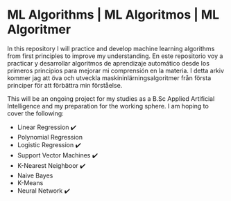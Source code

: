 # ML Algorithms | ML Algoritmos | ML Algoritmer 

In this repository I will practice and develop machine learning algorithms from first principles to improve my understanding.
En este repositorio voy a practicar y desarrollar algoritmos de aprendizaje automático desde los primeros principios para mejorar mi comprensión en la materia.
I detta arkiv kommer jag att öva och utveckla maskininlärningsalgoritmer från första principer för att förbättra min förståelse.


This will be an ongoing project for my studies as a B.Sc Applied Artificial Intelligence and my preparation for the working sphere. 
I am hoping to cover the following:

- Linear Regression :heavy_check_mark:
- Polynomial Regression
- Logistic Regression :heavy_check_mark:
- Support Vector Machines :heavy_check_mark:
- K-Nearest Neighboor :heavy_check_mark:
- Naive Bayes
- K-Means
- Neural Network :heavy_check_mark:

